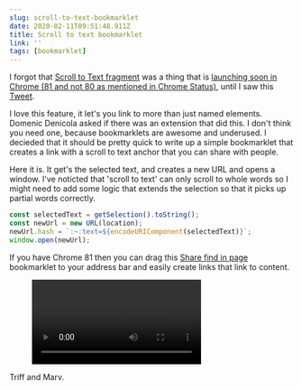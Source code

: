 ```yaml
---
slug: scroll-to-text-bookmarklet
date: 2020-02-11T09:51:48.911Z
title: Scroll to text bookmarklet
link: ''
tags: [bookmarklet]
---
```


I forgot that [Scroll to Text fragment](https://wicg.github.io/ScrollToTextFragment/) was a thing that is [launching soon in Chrome (81 and not 80 as mentioned in Chrome Status)](https://chromestatus.com/feature/4733392803332096), until I saw this [Tweet](https://twitter.com/stefanjudis/status/1225133056736088065?s=20).

I love this feature, it let's you link to more than just named elements. Domenic Denicola asked if there was an extension that did this. I don't think you need one, because bookmarklets are awesome and underused. I decieded that it should be pretty quick to write up a simple bookmarklet that creates a link with a scroll to text anchor that you can share with people. 

Here it is. It get's the selected text, and creates a new URL and opens a window. I've noticted that 'scroll to text' can only scroll to whole words so I might need to add some logic that extends the selection so that it picks up partial words correctly.

```Javascript
const selectedText = getSelection().toString();
const newUrl = new URL(location);
newUrl.hash = `:~:text=${encodeURIComponent(selectedText)}`;
window.open(newUrl);
```

If you have Chrome 81 then you can drag this <a href="javascript:(function()%7Bconst%20selectedText%20%3D%20getSelection().toString()%3Bconst%20newUrl%20%3D%20new%20URL(location)%3BnewUrl.hash%20%3D%20%60%3A~%3Atext%3D%24%7BencodeURIComponent(selectedText)%7D%60%3Bwindow.open(newUrl)%7D)()">Share find in page</a> bookmarklet to your address bar and easily create links that link to content.

<figure><video src="/videos/2020-02-11-scroll-to-text-bookmarklet-0.mp4" alt="findbookmarklet1.mp4" controls></video></figure>

Triff and Marv.